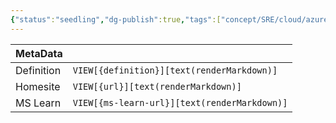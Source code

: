 ```yaml
---
{"status":"seedling","dg-publish":true,"tags":["concept/SRE/cloud/azure"],"creation_date":"2024-05-07 11:56","definition":"undefined","ms-learn-url":"undefined","url":"undefined","aliases":null,"permalink":"/concepts/activity-log/","dgPassFrontmatter":true}
---
```



| MetaData   |                                              |
| ---------- | -------------------------------------------- |
| Definition | `VIEW[{definition}][text(renderMarkdown)]`   |
| Homesite   | `VIEW[{url}][text(renderMarkdown)]`          |
| MS Learn   | `VIEW[{ms-learn-url}][text(renderMarkdown)]` |
